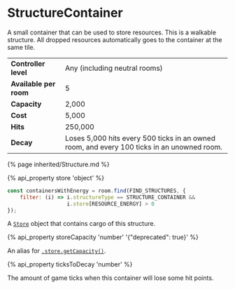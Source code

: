 # StructureContainer

<img src="img/container.png" alt="" align="right" />

A small container that can be used to store resources. This is a walkable structure. All dropped resources automatically goes to the container at the same tile.

<table class="table gameplay-info">
    <tbody>
    <tr>
        <td><strong>Controller level</strong></td>
        <td>Any (including neutral rooms)</td>
    </tr>
    <tr>
        <td><strong>Available per room</strong></td>
        <td>5</td>
    </tr>
    <tr>
        <td><strong>Capacity</strong></td>
        <td>2,000</td>
    </tr>
    <tr>
        <td><strong>Cost</strong></td>
        <td>5,000</td>
    </tr>
    <tr>
        <td><strong>Hits</strong></td>
        <td>250,000</td>
    </tr>
    <tr>
        <td><strong>Decay</strong></td>
        <td>Loses 5,000 hits every 500 ticks in an owned room, and every 100 ticks in an unowned room.</td>
    </tr>
    </tbody>
</table>

{% page inherited/Structure.md %}

{% api_property store 'object' %}

```javascript
const containersWithEnergy = room.find(FIND_STRUCTURES, {
    filter: (i) => i.structureType == STRUCTURE_CONTAINER &&
                   i.store[RESOURCE_ENERGY] > 0
});
```


A [`Store`](#Store) object that contains cargo of this structure.

{% api_property storeCapacity 'number' '{"deprecated": true}' %}
                                       
An alias for [`.store.getCapacity()`](#Store.getCapacity).



{% api_property ticksToDecay 'number' %}



The amount of game ticks when this container will lose some hit points.




